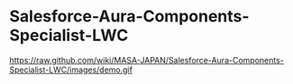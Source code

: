# Salesforce-Aura-Components-Specialist-LWC


https://raw.github.com/wiki/MASA-JAPAN/Salesforce-Aura-Components-Specialist-LWC/images/demo.gif
